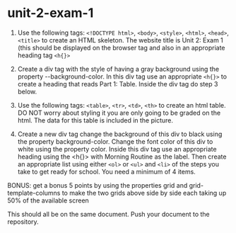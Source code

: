# unit-2-exam-1
1. Use the following tags: `<!DOCTYPE html>`, `<body>`, `<style>`, `<html>`, `<head>`, `<title>` to create an HTML skeleton. The website title is Unit 2: Exam 1 (this should be displayed on the browser tag and also in an appropriate heading tag `<h{}>`
  
2. Create a div tag with the style of having a gray background using the property --background-color. In this div tag use an appropriate `<h{}>` to create a heading that reads Part 1: Table. Inside the div tag do step 3 below.
  
3. Use the following tags: `<table>`, `<tr>`, `<td>`, `<th>` to create an html table.  DO NOT worry about styling it you are only going to be graded on the html.  The data for this table is included in the picture.
  
4. Create a new div tag change the background of this div to black using the property background-color.  Change the font color of this div to white using the property color.
  Inside this div tag use an appropriate heading using the <h{}> with Morning Routine as the label. Then create an appropriate list using either `<ol>` or `<ul>` and `<li>` of the steps you take to get ready for school.  You need a minimum of 4 items.
  
  BONUS: get a bonus 5 points by using the properties grid and grid-template-columns to make the two grids above side by side each taking up 50% of the available screen
  
  This should all be on the same document. Push your document to the repository.
